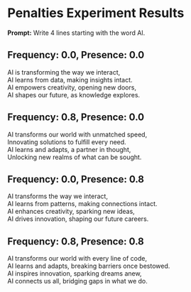 # Penalties Experiment Results

**Prompt:** Write 4 lines starting with the word AI.

## Frequency: 0.0, Presence: 0.0
AI is transforming the way we interact,  
AI learns from data, making insights intact.  
AI empowers creativity, opening new doors,  
AI shapes our future, as knowledge explores.

## Frequency: 0.8, Presence: 0.0
AI transforms our world with unmatched speed,  
Innovating solutions to fulfill every need.  
AI learns and adapts, a partner in thought,  
Unlocking new realms of what can be sought.  

## Frequency: 0.0, Presence: 0.8
AI transforms the way we interact,  
AI learns from patterns, making connections intact.  
AI enhances creativity, sparking new ideas,  
AI drives innovation, shaping our future careers.  

## Frequency: 0.8, Presence: 0.8
AI transforms our world with every line of code,  
AI learns and adapts, breaking barriers once bestowed.  
AI inspires innovation, sparking dreams anew,  
AI connects us all, bridging gaps in what we do.  

